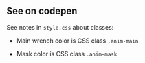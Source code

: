 ## See on codepen

See notes in `style.css` about classes:

* Main wrench color is CSS class `.anim-main`

* Mask color is CSS class `.anim-mask`
